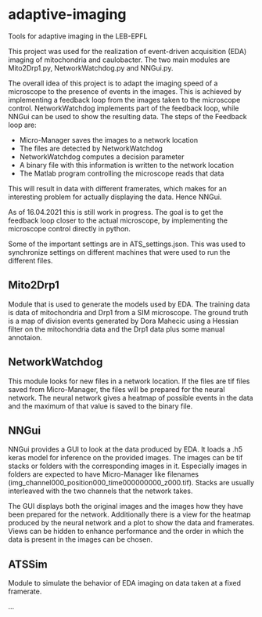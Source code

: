 # adaptive-imaging
Tools for adaptive imaging in the LEB-EPFL

This project was used for the realization of event-driven acquisition (EDA) imaging of mitochondria and caulobacter. The two main modules are Mito2Drp1.py, NetworkWatchdog.py and NNGui.py.

The overall idea of this project is to adapt the imaging speed of a microscope to the presence of events in the images. This is achieved by implementing a feedback loop from the images taken to the microscope control. NetworkWatchdog implements part of the feedback loop, while NNGui can be used to show the resulting data. The steps of the Feedback loop are:
* Micro-Manager saves the images to a network location
* The files are detected by NetworkWatchdog
* NetworkWatchdog computes a decision parameter
* A binary file with this information is written to the network location
* The Matlab program controlling the microscope reads that data

This will result in data with different framerates, which makes for an interesting problem for actually displaying the data. Hence NNGui.

As of 16.04.2021 this is still work in progress. The goal is to get the feedback loop closer to the actual microscope, by implementing the microscope control directly in python.

Some of the important settings are in ATS_settings.json. This was used to synchronize settings on different machines that were used to run the different files.

## Mito2Drp1
Module that is used to generate the models used by EDA. The training data is data of mitochondria and Drp1 from a SIM microscope. The ground truth is a map of division events generated by Dora Mahecic using a Hessian filter on the mitochondria data and the Drp1 data plus some manual annotaion.

## NetworkWatchdog
This module looks for new files in a network location. If the files are tif files saved from Micro-Manager, the files will be prepared for the neural network. The neural network gives a heatmap of possible events in the data and the maximum of that value is saved to the binary file.

## NNGui
NNGui provides a GUI to look at the data produced by EDA. It loads a .h5 keras model for inference on the provided images. The images can be tif stacks or folders with the corresponding images in it. Especially images in folders are expected to have Micro-Manager like filenames (img_channel000_position000_time000000000_z000.tif). Stacks are usually interleaved with the two channels that the network takes.

The GUI displays both the original images and the images how they have been prepared for the network. Additionally there is a view for the heatmap produced by the neural network and a plot to show the data and framerates. Views can be hidden to enhance performance and the order in which the data is present in the images can be chosen.

## ATSSim
Module to simulate the behavior of EDA imaging on data taken at a fixed framerate.




...